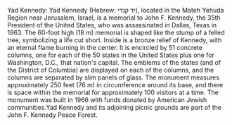 Yad Kennedy: Yad Kennedy (Hebrew: יד קנדי‎), located in the Mateh Yehuda Region near Jerusalem, Israel, is a memorial to John F. Kennedy, the 35th President of the United States, who was assassinated in Dallas, Texas in 1963. The 60-foot high (18 m) memorial is shaped like the stump of a felled tree, symbolizing a life cut short. Inside is a bronze relief of Kennedy, with an eternal flame burning in the center. It is encircled by 51 concrete columns, one for each of the 50 states in the United States plus one for Washington, D.C., that nation's capital. The emblems of the states (and of the District of Columbia) are displayed on each of the columns, and the columns are separated by slim panels of glass. The monument measures approximately 250 feet (76 m) in circumference around its base, and there is space within the memorial for approximately 100 visitors at a time. The monument was built in 1966 with funds donated by American Jewish communities.Yad Kennedy and its adjoining picnic grounds are part of the John F. Kennedy Peace Forest.
